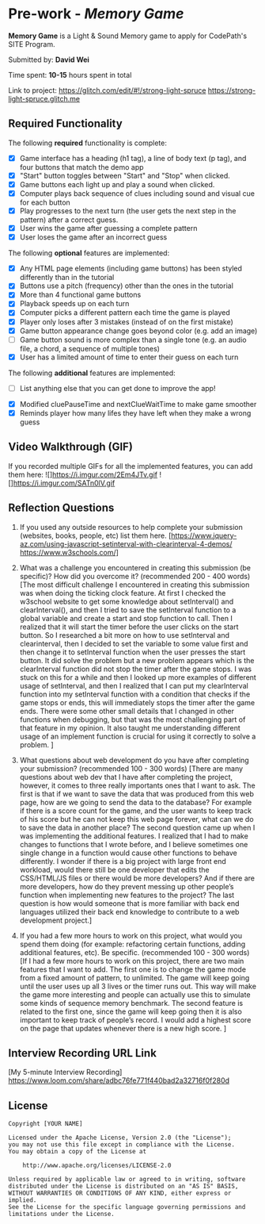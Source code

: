 # Pre-work - *Memory Game*

**Memory Game** is a Light & Sound Memory game to apply for CodePath's SITE Program. 

Submitted by: **David Wei**

Time spent: **10-15** hours spent in total

Link to project: https://glitch.com/edit/#!/strong-light-spruce
		 https://strong-light-spruce.glitch.me

## Required Functionality

The following **required** functionality is complete:

* [X] Game interface has a heading (h1 tag), a line of body text (p tag), and four buttons that match the demo app
* [X] "Start" button toggles between "Start" and "Stop" when clicked. 
* [X] Game buttons each light up and play a sound when clicked. 
* [X] Computer plays back sequence of clues including sound and visual cue for each button
* [X] Play progresses to the next turn (the user gets the next step in the pattern) after a correct guess. 
* [X] User wins the game after guessing a complete pattern
* [X] User loses the game after an incorrect guess

The following **optional** features are implemented:

* [X] Any HTML page elements (including game buttons) has been styled differently than in the tutorial
* [X] Buttons use a pitch (frequency) other than the ones in the tutorial
* [X] More than 4 functional game buttons
* [X] Playback speeds up on each turn
* [X] Computer picks a different pattern each time the game is played
* [X] Player only loses after 3 mistakes (instead of on the first mistake)
* [X] Game button appearance change goes beyond color (e.g. add an image)
* [ ] Game button sound is more complex than a single tone (e.g. an audio file, a chord, a sequence of multiple tones)
* [X] User has a limited amount of time to enter their guess on each turn

The following **additional** features are implemented:

- [ ] List anything else that you can get done to improve the app!
* [X] Modified cluePauseTime and nextClueWaitTime to make game smoother
* [X] Reminds player how many lifes they have left when they make a wrong guess

## Video Walkthrough (GIF)

If you recorded multiple GIFs for all the implemented features, you can add them here:
![]https://i.imgur.com/2Em4JTv.gif
![]https://i.imgur.com/SATn0lV.gif


## Reflection Questions
1. If you used any outside resources to help complete your submission (websites, books, people, etc) list them here. 
[https://www.jquery-az.com/using-javascript-setinterval-with-clearinterval-4-demos/
https://www.w3schools.com/]

2. What was a challenge you encountered in creating this submission (be specific)? How did you overcome it? (recommended 200 - 400 words) 
[The most difficult challenge I encountered in creating this submission was when doing the ticking clock feature. At first I checked the w3school website to get some knowledge about setInterval() and clearInterval(), and then I tried to save the setInterval function to a global variable and create a start and stop function to call. Then I realized that it will start the timer before the user clicks on the start button. So I researched a bit more on how to use setInterval and clearinterval, then I decided to set the variable to some value first and then change it to setInterval function when the user presses the start button. It did solve the problem but a new problem appears which is the clearInterval function did not stop the timer after the game stops. I was stuck on this for a while and then I looked up more examples of different usage of setInterval, and then I realized that I can put my clearInterval function into my setInterval function with a condition that checks if the game stops or ends, this will immediately stops the timer after the game ends. There were some other small details that I changed in other functions when debugging, but that was the most challenging part of that feature in my opinion. It also taught me understanding different usage of an implement function is crucial for using it correctly to solve a problem.
]

3. What questions about web development do you have after completing your submission? (recommended 100 - 300 words) 
[There are many questions about web dev that I have after completing the project, however, it comes to three really importants ones that I want to ask. The first is that if we want to save the data that was produced from this web page, how are we going to send the data to the database? For example if there is a score count for the game, and the user wants to keep track of his score but he can not keep this web page forever, what can we do to save the data in another place? The second question came up when I was implementing the additional features. I realized that I had to make changes to functions that I wrote before, and I believe sometimes one single change in a function would cause other functions to behave differently. I wonder if there is a big project with large front end workload, would there still be one developer that edits the CSS/HTML/JS files or there would be more developers? And if there are more developers, how do they prevent messing up other people’s function when implementing new features to the project? The last question is how would someone that is more familiar with back end languages utilized their back end knowledge to contribute to a web development project.]

4. If you had a few more hours to work on this project, what would you spend them doing (for example: refactoring certain functions, adding additional features, etc). Be specific. (recommended 100 - 300 words) 
[If I had a few more hours to work on this project, there are two main features that I want to add. The first one is to change the game mode from a fixed amount of pattern, to unlimited. The game will keep going until the user uses up all 3 lives or the timer runs out. This way will make the game more interesting and people can actually use this to simulate some kinds of sequence memory benchmark. The second feature is related to the first one, since the game will keep going then it is also important to keep track of people’s record. I would add a highest score on the page that updates whenever there is a new high score. ]



## Interview Recording URL Link

[My 5-minute Interview Recording] https://www.loom.com/share/adbc76fe771f440bad2a32716f0f280d


## License

    Copyright [YOUR NAME]

    Licensed under the Apache License, Version 2.0 (the "License");
    you may not use this file except in compliance with the License.
    You may obtain a copy of the License at

        http://www.apache.org/licenses/LICENSE-2.0

    Unless required by applicable law or agreed to in writing, software
    distributed under the License is distributed on an "AS IS" BASIS,
    WITHOUT WARRANTIES OR CONDITIONS OF ANY KIND, either express or implied.
    See the License for the specific language governing permissions and
    limitations under the License.